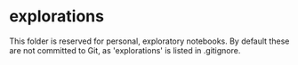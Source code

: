 # explorations

This folder is reserved for personal, exploratory notebooks.
By default these are not committed to Git, as 'explorations' is listed in .gitignore.
